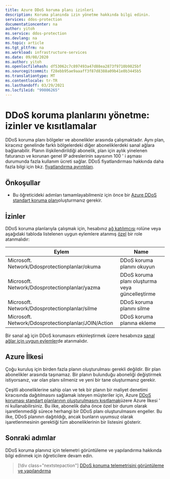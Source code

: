 ```yaml
---
title: Azure DDoS koruma planı izinleri
description: Koruma planında izin yönetme hakkında bilgi edinin.
services: ddos-protection
documentationcenter: na
author: yitoh
ms.service: ddos-protection
ms.devlang: na
ms.topic: article
ms.tgt_pltfrm: na
ms.workload: infrastructure-services
ms.date: 09/08/2020
ms.author: yitoh
ms.openlocfilehash: df53062c7c897493a47d88ea2873f9710b9825bf
ms.sourcegitcommit: f28ebb95ae9aaaff3f87d8388a09b41e0b3445b5
ms.translationtype: MT
ms.contentlocale: tr-TR
ms.lasthandoff: 03/29/2021
ms.locfileid: "99806265"
---
```

# <a name="manage-ddos-protection-plans-permissions-and-restrictions"></a>DDoS koruma planlarını yönetme: izinler ve kısıtlamalar

DDoS koruma planı bölgeler ve abonelikler arasında çalışmaktadır. Aynı plan, kiracınız genelinde farklı bölgelerdeki diğer aboneliklerdeki sanal ağlara bağlanabilir. Planın ilişkilendirildiği abonelik, plan için aylık yinelenen faturanızı ve korunan genel IP adreslerinin sayısının 100 ' i aşması durumunda fazla kullanım ücreti sağlar. DDoS fiyatlandırması hakkında daha fazla bilgi için bkz. [fiyatlandırma ayrıntıları](https://azure.microsoft.com/pricing/details/ddos-protection/).

## <a name="prerequisites"></a>Önkoşullar

- Bu öğreticideki adımları tamamlayabilmeniz için önce bir [Azure DDoS standart koruma planı](manage-ddos-protection.md)oluşturmanız gerekir.

## <a name="permissions"></a>İzinler

DDoS koruma planlarıyla çalışmak için, hesabınız [ağ katılımcısı](../role-based-access-control/built-in-roles.md?toc=%2fazure%2fvirtual-network%2ftoc.json#network-contributor) rolüne veya aşağıdaki tabloda listelenen uygun eylemlere atanmış [özel](../role-based-access-control/custom-roles.md?toc=%2fazure%2fvirtual-network%2ftoc.json) bir role atanmalıdır:

| Eylem                                            | Name                                     |
| ---------                                         | -------------                            |
| Microsoft. Network/Ddosprotectionplanlar/okuma        | DDoS koruma planını okuyun              |
| Microsoft. Network/Ddosprotectionplanlar/yazma       | DDoS koruma planı oluşturma veya güncelleştirme  |
| Microsoft. Network/Ddosprotectionplanlar/silme      | DDoS koruma planını silme            |
| Microsoft. Network/Ddosprotectionplanlar/JOIN/Action | DDoS koruma planına ekleme              |

Bir sanal ağ için DDoS korumasını etkinleştirmek üzere hesabınıza [sanal ağlar için uygun eylemler](../virtual-network/manage-virtual-network.md#permissions)de atanmalıdır.

## <a name="azure-policy"></a>Azure İlkesi

Çoğu kuruluş için birden fazla planın oluşturulması gerekli değildir. Bir plan abonelikler arasında taşınamaz. Bir planın bulunduğu aboneliği değiştirmek istiyorsanız, var olan planı silmeniz ve yeni bir tane oluşturmanız gerekir.

Çeşitli aboneliklerine sahip olan ve tek bir planın bir maliyet denetimi kiracısında dağıtılmasını sağlamak isteyen müşteriler için, Azure [DDoS koruması standart planlarının oluşturulmasını kısıtlamak](https://aka.ms/ddosrestrictplan)üzere Azure İlkesi ' ni kullanabilirsiniz. Bu ilke, abonelik daha önce özel bir durum olarak işaretlenmediği sürece herhangi bir DDoS planı oluşturulmasını engeller. Bu ilke, DDoS planının dağıtıldığı, ancak bunların uyumsuz olarak işaretlenmesinin gerektiği tüm aboneliklerinin bir listesini gösterir.


## <a name="next-steps"></a>Sonraki adımlar

DDoS koruma planınız için telemetri görüntüleme ve yapılandırma hakkında bilgi edinmek için öğreticilere devam edin.

> [!div class="nextstepaction"]
> [DDoS konuma telemetrisini görüntüleme ve yapılandırma](telemetry.md)
